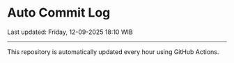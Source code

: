 # Auto Commit Log

Last updated: Friday, 12-09-2025 18:10 WIB

---

This repository is automatically updated every hour using GitHub Actions.
